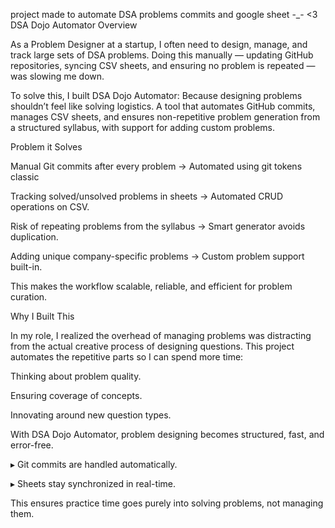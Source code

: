 project made to automate DSA problems commits and google sheet 
-_- <3
DSA Dojo Automator
Overview

As a Problem Designer at a startup, I often need to design, manage, and track large sets of DSA problems. Doing this manually — updating GitHub repositories, syncing CSV sheets, and ensuring no problem is repeated — was slowing me down.

To solve this, I built DSA Dojo Automator:
Because designing problems shouldn’t feel like solving logistics.
A tool that automates GitHub commits, manages CSV sheets, and ensures non-repetitive problem generation from a structured syllabus, with support for adding custom problems.

Problem it Solves

Manual Git commits after every problem → Automated using git tokens classic


Tracking solved/unsolved problems in sheets → Automated CRUD operations on CSV.

Risk of repeating problems from the syllabus → Smart generator avoids duplication.

Adding unique company-specific problems → Custom problem support built-in.

This makes the workflow scalable, reliable, and efficient for problem curation.


Why I Built This

In my role, I realized the overhead of managing problems was distracting from the actual creative process of designing questions.
This project automates the repetitive parts so I can spend more time:

Thinking about problem quality.

Ensuring coverage of concepts.

Innovating around new question types.

With DSA Dojo Automator, problem designing becomes structured, fast, and error-free.

▸ Git commits are handled automatically.

▸ Sheets stay synchronized in real-time.

This ensures practice time goes purely into solving problems, not managing them.
